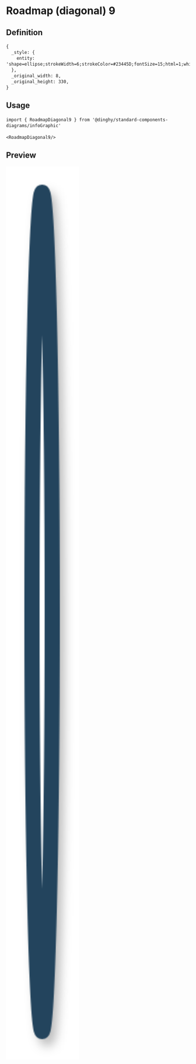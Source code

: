 # Roadmap (diagonal) 9

## Definition

```
{
  _style: { 
    entity: 'shape=ellipse;strokeWidth=6;strokeColor=#23445D;fontSize=15;html=1;whiteSpace=wrap;fontStyle=1;fontColor=#23445D;shadow=1;',
  },
  _original_width: 8,
  _original_height: 330,
}
```

## Usage

```
import { RoadmapDiagonal9 } from '@dinghy/standard-components-diagrams/infoGraphic'

<RoadmapDiagonal9/>
```

## Preview

<img src="./roadmap-diagonal-9.png" width="200"/>
